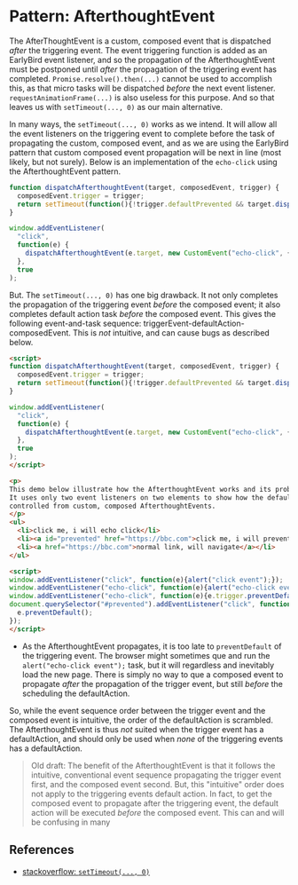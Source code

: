 # Pattern: AfterthoughtEvent

The AfterThoughtEvent is a custom, composed event that is dispatched *after* the triggering event.
The event triggering function is added as an EarlyBird event listener, and 
so the propagation of the AfterthoughtEvent must be postponed until *after* the propagation of the 
triggering event has completed. `Promise.resolve().then(...)` cannot be used to accomplish this,
as that micro tasks will be dispatched *before* the next event listener.
`requestAnimationFrame(...)` is also useless for this purpose. 
And so that leaves us with `setTimeout(..., 0)` as our main alternative.

In many ways, the `setTimeout(..., 0)` works as we intend. It will allow all the event listeners
on the triggering event to complete before the task of propagating the custom, composed event,
and as we are using the EarlyBird pattern that custom composed event propagation will be next in line
(most likely, but not surely). Below is an implementation of the `echo-click` using the AfterthoughtEvent pattern.

```javascript
function dispatchAfterthoughtEvent(target, composedEvent, trigger) {               
  composedEvent.trigger = trigger;
  return setTimeout(function(){!trigger.defaultPrevented && target.dispatchEvent(composedEvent)}, 0);
}

window.addEventListener(
  "click", 
  function(e) {
    dispatchAfterthoughtEvent(e.target, new CustomEvent("echo-click", {bubbles: true, composed: true}), e);
  }, 
  true
);
```

But. The `setTimeout(..., 0)` has one big drawback.
It not only completes the propagation of the triggering event *before* the composed event;
it also completes default action task *before* the composed event.
This gives the following event-and-task sequence: triggerEvent-defaultAction-composedEvent.
This is *not* intuitive, and can cause bugs as described below.

```html
<script>
function dispatchAfterthoughtEvent(target, composedEvent, trigger) {               
  composedEvent.trigger = trigger;
  return setTimeout(function(){!trigger.defaultPrevented && target.dispatchEvent(composedEvent)}, 0);
}

window.addEventListener(
  "click", 
  function(e) {
    dispatchAfterthoughtEvent(e.target, new CustomEvent("echo-click", {bubbles: true, composed: true}), e);
  }, 
  true
);
</script>

<p>
This demo below illustrate how the AfterthoughtEvent works and its problem relating to defaultActions. 
It uses only two event listeners on two elements to show how the defaultActions cannot be
controlled from custom, composed AfterthoughtEvents.
</p>
<ul>
  <li>click me, i will echo click</li>
  <li><a id="prevented" href="https://bbc.com">click me, i will prevent both the echo and the navigation</a></li>
  <li><a href="https://bbc.com">normal link, will navigate</a></li>
</ul>

<script>
window.addEventListener("click", function(e){alert("click event");});
window.addEventListener("echo-click", function(e){alert("echo-click event");});
window.addEventListener("echo-click", function(e){e.trigger.preventDefault();}, true);  //trying in vain to prevent browsing
document.querySelector("#prevented").addEventListener("click", function(e){
  e.preventDefault();
});
</script>
```

 * As the AfterthoughtEvent propagates, it is too late to `preventDefault` of the triggering event.
   The browser might sometimes que and run the `alert("echo-click event");` task, but 
   it will regardless and inevitably load the new page. 
   There is simply no way to que a composed event to propagate *after* the propagation of the trigger
   event, but still *before* the scheduling the defaultAction.

So, while the event sequence order between the trigger event and the composed event is intuitive,
the order of the defaultAction is scrambled. The AfterthoughtEvent is thus *not* suited when the 
trigger event has a defaultAction, and should only be used when *none* of the triggering events 
has a defaultAction.

> Old draft: The benefit of the AfterthoughtEvent is that it follows the intuitive, conventional event sequence
propagating the trigger event first, and the composed event second. 
But, this "intuitive" order does not apply to the triggering events default action.
In fact, to get the composed event to propagate after the triggering event, 
the default action will be executed *before* the composed event.
This can and will be confusing in many 

## References

 * [stackoverflow: `setTimeout(..., 0)`](https://stackoverflow.com/questions/33955650/what-is-settimeout-doing-when-set-to-0-milliseconds/33955673)